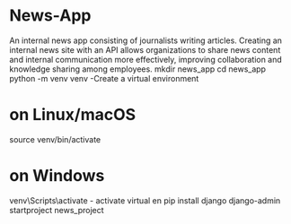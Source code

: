 # News-App
 An internal news app consisting of journalists writing articles. Creating an internal news site with an API allows organizations to share news content and internal communication more effectively, improving collaboration and knowledge sharing among employees.
mkdir news_app
cd news_app
python -m venv venv -Create a virtual environment
# on Linux/macOS
 source venv/bin/activate
# on Windows
 venv\Scripts\activate - activate virtual en
 pip install django
django-admin startproject news_project

